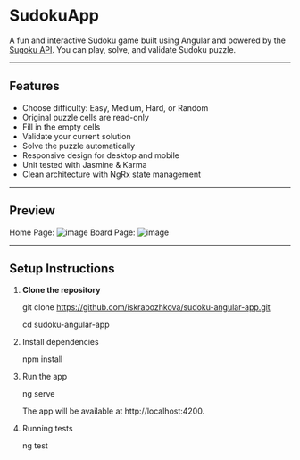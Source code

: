 # SudokuApp

A fun and interactive Sudoku game built using Angular and powered by the [Sugoku API](https://github.com/bertoort/sugoku). You can play, solve, and validate Sudoku puzzle.

---

## Features

- Choose difficulty: Easy, Medium, Hard, or Random
- Original puzzle cells are read-only
- Fill in the empty cells
- Validate your current solution
- Solve the puzzle automatically
- Responsive design for desktop and mobile
- Unit tested with Jasmine & Karma
- Clean architecture with NgRx state management

---

## Preview
Home Page:
![image](https://github.com/user-attachments/assets/74b67884-c0c8-4463-a299-f8d26817dd2f)
Board Page:
![image](https://github.com/user-attachments/assets/7292e8a4-36e9-429b-a140-ec7d661f0896)

--- 
## Setup Instructions

1. **Clone the repository**
   
    git clone https://github.com/iskrabozhkova/sudoku-angular-app.git

    cd sudoku-angular-app

2. Install dependencies

    npm install

3. Run the app
   
    ng serve
   
    The app will be available at http://localhost:4200.
  
5. Running tests
   
    ng test



